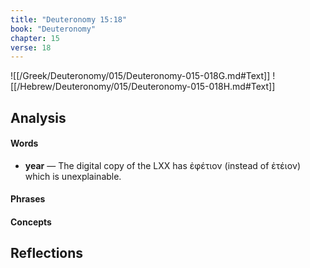 ```yaml
---
title: "Deuteronomy 15:18"
book: "Deuteronomy"
chapter: 15
verse: 18
---
```

![[/Greek/Deuteronomy/015/Deuteronomy-015-018G.md#Text]]
![[/Hebrew/Deuteronomy/015/Deuteronomy-015-018H.md#Text]]

## Analysis

#### Words
- **year** — The digital copy of the LXX has ἐφέτιον (instead of ἐτέιον) which is unexplainable.

#### Phrases

#### Concepts

## Reflections

